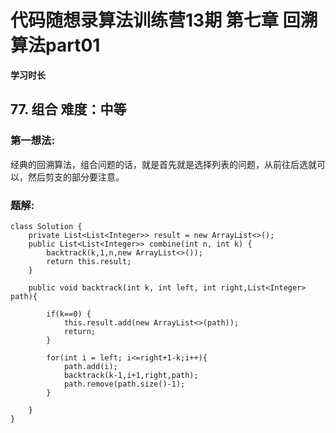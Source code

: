 
# 代码随想录算法训练营13期 第七章 回溯算法part01 


 
 **学习时长**
 
## 77. 组合  难度：中等


### 第一想法:
经典的回溯算法，组合问题的话，就是首先就是选择列表的问题，从前往后选就可以，然后剪支的部分要注意。


### 题解:

~~~
class Solution {
    private List<List<Integer>> result = new ArrayList<>();
    public List<List<Integer>> combine(int n, int k) {
        backtrack(k,1,n,new ArrayList<>());
        return this.result;
    }

    public void backtrack(int k, int left, int right,List<Integer> path){

        if(k==0) {
            this.result.add(new ArrayList<>(path));
            return;
        }

        for(int i = left; i<=right+1-k;i++){
            path.add(i);
            backtrack(k-1,i+1,right,path);
            path.remove(path.size()-1);
        }

    }
}

~~~



